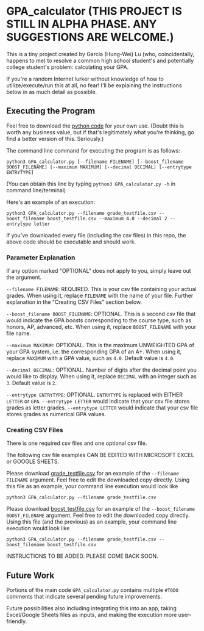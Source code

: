 # GPA_calculator (THIS PROJECT IS STILL IN ALPHA PHASE. ANY SUGGESTIONS ARE WELCOME.)
This is a tiny project created by Garcia (Hung-Wei) Lu (who, coincidentally, happens to me) to resolve a common high school student's and potentially college student's problem: calculating your GPA.

If you're a random Internet lurker without knowledge of how to utilize/execute/run this at all, no fear! I'll be explaining the instructions below in as much detail as possible.

## Executing the Program
Feel free to download the [python code](https://github.com/gargargargar/GPA_calculator/blob/master/GPA_calculator.py) for your own use. (Doubt this is worth any business value, but if that's legitimately what you're thinking, go find a better version of this. Seriously.)

The command line command for executing the program is as follows:
```
python3 GPA_calculator.py [--filename FILENAME] [--boost_filename BOOST_FILENAME] [--maximum MAXIMUM] [--decimal DECIMAL] [--entrytype ENTRYTYPE]
```
(You can obtain this line by typing `python3 GPA_calculator.py -h` in command line/terminal)

Here's an example of an execution:
```
python3 GPA_calculator.py --filename grade_testfile.csv --boost_filename boost_testfile.csv --maximum 4.0 --decimal 2 --entrytype letter
```

If you've downloaded every file (including the csv files) in this repo, the above code should be executable and should work.


### Parameter Explanation

If any option marked "OPTIONAL" does not apply to you, simply leave out the argument.

`--filename FILENAME`: REQUIRED. This is your csv file containing your actual grades. When using it, replace `FILENAME` with the name of your file. Further explanation in the "Creating CSV Files" section below.

`--boost_filename BOOST_FILENAME`: OPTIONAL. This is a second csv file that would indicate the GPA boosts corresponding to the course type, such as honors, AP, advanced, etc. When using it, replace `BOOST_FILENAME` with your file name.

`--maximum MAXIMUM`: OPTIONAL. This is the maximum UNWEIGHTED GPA of your GPA system, i.e. the corresponding GPA of an A+. When using it, replace `MAXIMUM` with a GPA value, such as `4.0`. Default value is `4.0`.

`--decimal DECIMAL`: OPTIONAL. Number of digits after the decimal point you would like to display. When using it, replace `DECIMAL` with an integer such as `3`. Default value is `2`.

`--entrytype ENTRYTYPE`: OPTIONAL. `ENTRYTYPE` is replaced with EITHER `LETTER` or `GPA`. `--entrytype LETTER` would indicate that your csv file stores grades as letter grades. `--entrytype LETTER` would indicate that your csv file stores grades as numerical GPA values.

### Creating CSV Files
There is one required csv files and one optional csv file.

The following csv file examples CAN BE EDITED WITH MICROSOFT EXCEL or GOOGLE SHEETS.

Please download [grade_testfile.csv](https://github.com/gargargargar/GPA_calculator/blob/master/grade_testfile.csv) for an example of the `--filename FILENAME` argument. Feel free to edit the downloaded copy directly. Using this file as an example, your command line execution would look like
```
python3 GPA_calculator.py --filename grade_testfile.csv
```

Please download [boost_testfile.csv](https://github.com/gargargargar/GPA_calculator/blob/master/boost_testfile.csv) for an example of the `--boost_filename BOOST_FILENAME` argument. Feel free to edit the downloaded copy directly. Using this file (and the previous) as an example, your command line execution would look like
```
python3 GPA_calculator.py --filename grade_testfile.csv --boost_filename boost_testfile.csv
```

INSTRUCTIONS TO BE ADDED. PLEASE COME BACK SOON.

## Future Work
Portions of the main code `GPA_calculator.py` contains multiple `#TODO` comments that indicate several pending future improvements.

Future possibilities also including integrating this into an app, taking Excel/Google Sheets files as inputs, and making the execution more user-friendly.
